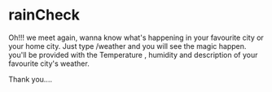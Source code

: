 # rainCheck

Oh!!! we meet again, wanna know what's happening in your favourite city or your home city. Just type /weather <city> and you will see the magic happen.
you'll be provided with the Temperature , humidity and description of your favourite city's weather.

Thank you....
